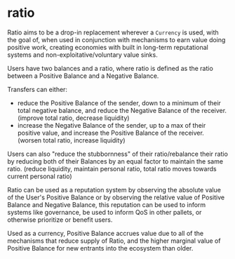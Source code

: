 # ratio

Ratio aims to be a drop-in replacement wherever a `Currency` is used, with the goal of, when used in conjunction with mechanisms to earn value doing positive work, creating economies with built in long-term reputational systems and non-exploitative/voluntary value sinks.

Users have two balances and a ratio, where ratio is defined as the ratio between a Positive Balance and a Negative Balance.

Transfers can either:
 * reduce the Positive Balance of the sender, down to a minimum of their total negative balance, and reduce the Negative Balance of the receiver. (improve total ratio, decrease liquidity)
 * increase the Negative Balance of the sender, up to a max of their positive value, and increase the Positive Balance of the receiver. (worsen total ratio, increase liquidity)

Users can also "reduce the stubbornness" of their ratio/rebalance their ratio by reducing both of their Balances by an equal factor to maintain the same ratio. (reduce liquidity, maintain personal ratio, total ratio moves towards current personal ratio)

Ratio can be used as a reputation system by observing the absolute value of the User's Positive Balance or by observing the relative value of Positive Balance and Negative Balance, this reputation can be used to inform systems like governance, be used to inform QoS in other pallets, or otherwise prioritize or benefit users.

Used as a currency, Positive Balance accrues value due to all of the mechanisms that reduce supply of Ratio, and the higher marginal value of Positive Balance for new entrants into the ecosystem than older.
